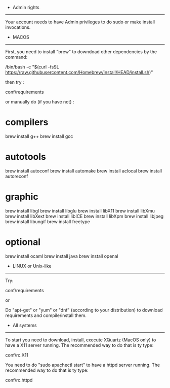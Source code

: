 - Admin rights
--------------

Your account needs to have Admin privileges to do sudo or make install invocations.

- MACOS
-------

First, you need to install "brew" to downdoad other dependencies by the command:

  /bin/bash -c "$(curl -fsSL https://raw.githubusercontent.com/Homebrew/install/HEAD/install.sh)"

then try :

  conf/requirements

or manually do (if you have not) :

  # compilers
  brew install g++
  brew install gcc

  # autotools
  brew install autoconf
  brew install automake
  brew install aclocal
  brew install autoreconf

  # graphic
  brew install libgl
  brew install libglu
  brew install libX11
  brew install libXmu
  brew install libXext
  brew install libICE
  brew install libXpm
  brew install libjpeg
  brew install libungif
  brew install freetype

  # optional
  brew install ocaml
  brew install java
  brew install openal

- LINUX or Unix-like
--------------------

Try:

  conf/requirements

or

Do "apt-get" or "yum" or "dnf" (according to your distribution) to download requirements
and compile/install them.

- All systems
-------------

To start you need to download, install, execute XQuartz (MacOS only) to have a X11 server running.
The recommended way to do that is ty type:

  conf/rc.X11

You need to do "sudo apachectl start" to have a httpd server running.
The recommended way to do that is ty type:

  conf/rc.httpd
